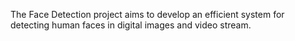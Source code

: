 The Face Detection project aims to develop an efficient system for detecting human faces in digital images and video stream.
